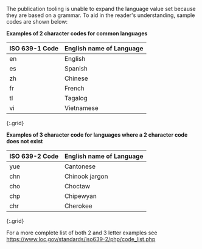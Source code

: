 
<div markdown="1" class="stu-note">

The publication tooling is unable to expand the language value set because they are based on a grammar.  To aid in the reader's understanding, sample codes are shown below:


**Examples of 2 character codes for common languages**

|ISO 639-1 Code|English name of Language|
|---|---|
|en|English|
|es|Spanish|
|zh |Chinese|
|fr|French|
|tl|Tagalog|
|vi|Vietnamese|
{:.grid}

**Examples of 3 character code for languages where a 2 character code does not exist**

|ISO 639-2 Code|English name of Language|
|---|---|
|yue|Cantonese|
|chn|Chinook jargon|
|cho|Choctaw|
|chp|Chipewyan|
|chr|Cherokee|
{:.grid}

For a more complete list of both 2 and 3 letter examples see <https://www.loc.gov/standards/iso639-2/php/code_list.php>

</div>

